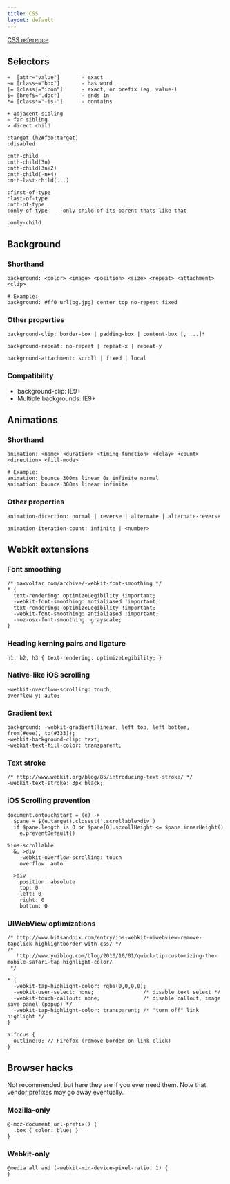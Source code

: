 ```yaml
---
title: CSS
layout: default
---
```


[CSS reference](https://developer.mozilla.org/en-US/docs/Web/CSS/Reference)

Selectors
---------

    =  [attr="value"]       - exact
    ~= [class~="box"]       - has word
    |= [class|="icon"]      - exact, or prefix (eg, value-)
    $= [href$=".doc"]       - ends in
    *= [class*="-is-"]      - contains

    + adjacent sibling
    ~ far sibling
    > direct child

    :target (h2#foo:target)
    :disabled

    :nth-child
    :nth-child(3n)
    :nth-child(3n+2)
    :nth-child(-n+4)
    :nth-last-child(...)

    :first-of-type
    :last-of-type
    :nth-of-type
    :only-of-type   - only child of its parent thats like that

    :only-child


Background
----------

### Shorthand

    background: <color> <image> <position> <size> <repeat> <attachment> <clip>

    # Example:
    background: #ff0 url(bg.jpg) center top no-repeat fixed

### Other properties

    background-clip: border-box | padding-box | content-box [, ...]*

    background-repeat: no-repeat | repeat-x | repeat-y

    background-attachment: scroll | fixed | local

### Compatibility

  - background-clip: IE9+
  - Multiple backgrounds: IE9+

Animations
----------

### Shorthand

    animation: <name> <duration> <timing-function> <delay> <count> <direction> <fill-mode>

    # Example:
    animation: bounce 300ms linear 0s infinite normal
    animation: bounce 300ms linear infinite

### Other properties

    animation-direction: normal | reverse | alternate | alternate-reverse

    animation-iteration-count: infinite | <number>

Webkit extensions
-----------------

### Font smoothing

    /* maxvoltar.com/archive/-webkit-font-smoothing */
    * {
      text-rendering: optimizeLegibility !important;
      -webkit-font-smoothing: antialiased !important;
      text-rendering: optimizeLegibility !important;
      -webkit-font-smoothing: antialiased !important;
      -moz-osx-font-smoothing: grayscale;
    }

### Heading kerning pairs and ligature

    h1, h2, h3 { text-rendering: optimizeLegibility; }

### Native-like iOS scrolling

    -webkit-overflow-scrolling: touch;
    overflow-y: auto;

### Gradient text

    background: -webkit-gradient(linear, left top, left bottom, from(#eee), to(#333));
    -webkit-background-clip: text;
    -webkit-text-fill-color: transparent;

### Text stroke

    /* http://www.webkit.org/blog/85/introducing-text-stroke/ */
    -webkit-text-stroke: 3px black;

### iOS Scrolling prevention

    document.ontouchstart = (e) ->
      $pane = $(e.target).closest('.scrollable>div')
      if $pane.length is 0 or $pane[0].scrollHeight <= $pane.innerHeight()
        e.preventDefault()

    %ios-scrollable
      &, >div
        -webkit-overflow-scrolling: touch
        overflow: auto

      >div
        position: absolute
        top: 0
        left: 0
        right: 0
        bottom: 0

### UIWebView optimizations

    /* http://www.bitsandpix.com/entry/ios-webkit-uiwebview-remove-tapclick-highlightborder-with-css/ */
    /* 
       http://www.yuiblog.com/blog/2010/10/01/quick-tip-customizing-the-mobile-safari-tap-highlight-color/ 
     */

    * {
      -webkit-tap-highlight-color: rgba(0,0,0,0);
      -webkit-user-select: none;                /* disable text select */
      -webkit-touch-callout: none;              /* disable callout, image save panel (popup) */
      -webkit-tap-highlight-color: transparent; /* "turn off" link highlight */
    }

    a:focus {
      outline:0; // Firefox (remove border on link click)
    }

Browser hacks
-------------

Not recommended, but here they are if you ever need them. Note that vendor 
prefixes may go away eventually.

### Mozilla-only

    @-moz-document url-prefix() {
      .box { color: blue; }
    }

### Webkit-only

    @media all and (-webkit-min-device-pixel-ratio: 1) {
    }

